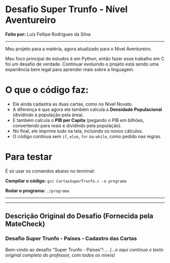 # Desafio Super Trunfo - Nível Aventureiro

**Feito por:** Luiz Fellipe Rodrigues da Silva

---

Meu projeto para a matéria, agora atualizado para o Nível Aventureiro.

Meu foco principal de estudos é em Python, então fazer esse trabalho em C foi um desafio de verdade. Continuar evoluindo o projeto está sendo uma experiência bem legal para aprender mais sobre a linguagem.

# O que o código faz:

* Ele ainda cadastra as duas cartas, como no Nível Novato.
* A diferença é que agora ele também calcula a **Densidade Populacional** (dividindo a população pela área).
* E também calcula o **PIB per Capita** (pegando o PIB em bilhões, convertendo para reais e dividindo pela população).
* No final, ele imprime tudo na tela, incluindo os novos cálculos.
* O código continua sem `if`, `else`, `for` ou `while`, como pedido nas regras.

# Para testar

É só usar os comandos abaixo no terminal:

**Compilar o código:**
`gcc CartasSuperTrunfo.c -o programa`

**Rodar o programa:**
`./programa`

---
---

## Descrição Original do Desafio (Fornecida pela MateCheck)

### Desafio Super Trunfo - Países - Cadastro das Cartas

Bem-vindo ao desafio "Super Trunfo - Países"! ...
*(...e aqui continua o texto original completo do professor, com todos os níveis)*